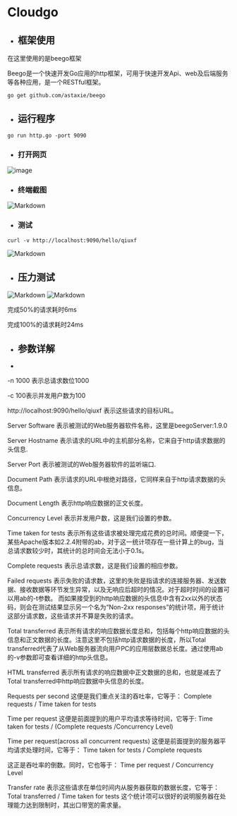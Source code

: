 # Cloudgo

- ## 框架使用
在这里使用的是beego框架

Beego是一个快速开发Go应用的http框架，可用于快速开发Api、web及后端服务等各种应用，是一个RESTful框架。

```
go get github.com/astaxie/beego
```

- ## 运行程序


```
go run http.go -port 9090
```

- ### 打开网页
![image](http://i4.bvimg.com/617453/b90328cc5eac6092.png)

- ### 终端截图

![Markdown](http://i4.bvimg.com/617453/f7b311950b3f33b2.png)

- ### 测试


```
curl -v http://localhost:9090/hello/qiuxf
```

![Markdown](http://i4.bvimg.com/617453/3fd9ab8a116c5885.png)


- ## 压力测试

![Markdown](http://i1.bvimg.com/617453/a578bba0031476aa.png)
![Markdown](http://i1.bvimg.com/617453/bf78818b23f82367.png)

完成50%的请求耗时6ms

完成100%的请求耗时24ms


- ## 参数详解
- 

-n 1000 表示总请求数位1000

-c 100表示并发用户数为100

http://localhost:9090/hello/qiuxf 表示这些请求的目标URL。


Server Software
表示被测试的Web服务器软件名称，这里是beegoServer:1.9.0


Server Hostname
表示请求的URL中的主机部分名称，它来自于http请求数据的头信息.

Server Port
表示被测试的Web服务器软件的监听端口.

Document Path
表示请求的URL中根绝对路径，它同样来自于http请求数据的头信息。

Document Length
表示http响应数据的正文长度。

Concurrency Level
表示并发用户数，这是我们设置的参数。

Time taken for tests
表示所有这些请求被处理完成花费的总时间。顺便提一下，某些Apache版本如2.2.4附带的ab，对于这一统计项存在一些计算上的bug，当总请求数较少时，其统计的总时间会无法小于0.1s。

Complete requests
表示总请求数，这是我们设置的相应参数。

Failed requests
表示失败的请求数，这里的失败是指请求的连接服务器、发送数据、接收数据等环节发生异常，以及无响应后超时的情况。对于超时时间的设置可以用ab的-t参数。
而如果接受到的http响应数据的头信息中含有2xx以外的状态码，则会在测试结果显示另一个名为“Non-2xx responses”的统计项，用于统计这部分请求数，这些请求并不算是失败的请求。

Total transferred
表示所有请求的响应数据长度总和，包括每个http响应数据的头信息和正文数据的长度。注意这里不包括http请求数据的长度，所以Total
transferred代表了从Web服务器流向用户PC的应用层数据总长度。通过使用ab的-v参数即可查看详细的http头信息。

HTML transferred
表示所有请求的响应数据中正文数据的总和，也就是减去了Total transferred中http响应数据中头信息的长度。

Requests per second
这便是我们重点关注的吞吐率，它等于：
Complete requests / Time taken for tests

Time per request
这便是前面提到的用户平均请求等待时间，它等于:
Time taken for tests / (Complete requests /Concurrency Level)

Time per request(across all concurrent requests)
这便是前面提到的服务器平均请求处理时间，它等于：
Time taken for tests / Complete requests

这正是吞吐率的倒数。同时，它也等于：
Time per request / Concurrency Level

Transfer rate
表示这些请求在单位时间内从服务器获取的数据长度，它等于：
Total transferred / Time taken for tests
这个统计项可以很好的说明服务器在处理能力达到限制时，其出口带宽的需求量。
